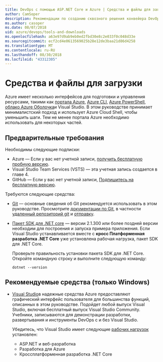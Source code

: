 ```yaml
---
title: DevOps с помощью ASP.NET Core и Azure | Средства и файлы для загрузки
author: CamSoper
description: Рекомендации по созданию сквозного решения конвейера DevOps для приложения ASP.NET Core, размещенного в Azure.
ms.author: casoper
ms.date: 08/07/2018
uid: azure/devops/tools-and-downloads
ms.openlocfilehash: a63e97d9ab9eb0ed2fbd30e8c2e033f0c048d33e
ms.sourcegitcommit: ecf2cd4e0613569025b28e12de3baa21d86d4258
ms.translationtype: MT
ms.contentlocale: ru-RU
ms.lasthandoff: 08/30/2018
ms.locfileid: "43312305"
---
```

# <a name="tools-and-downloads"></a>Средства и файлы для загрузки

Azure имеет несколько интерфейсов для подготовки и управления ресурсами, такими как [портала Azure](https://portal.azure.com), [Azure CLI](https://docs.microsoft.com/cli/azure/), [Azure PowerShell](https://docs.microsoft.com/powershell/azure/overview), [облако Azure Оболочка](https://shell.azure.com/bash)и Visual Studio. В этом руководстве принимает минималистский подход и использует Azure Cloud Shell, чтобы уменьшить шаги. Тем не менее портала Azure необходимо использовать для некоторых частей.

## <a name="prerequisites"></a>Предварительные требования

Необходимы следующие подписки:

* Azure &mdash; Если у вас нет учетной записи, [получить бесплатную пробную версию](https://azure.microsoft.com/free/).
* Visual Studio Team Services (VSTS) &mdash; эта учетная запись создается в главе 4.
* GitHub &mdash; Если у вас нет учетной записи, [Подпишитесь на бесплатную версию](https://github.com/join).

Требуются следующие средства:

* [Git](https://git-scm.com/downloads) &mdash; основные сведения об Git рекомендуется использовать в этом руководстве. Просмотрите [документации по Git](https://git-scm.com/doc), в частности [удаленный репозиторий git](https://git-scm.com/docs/git-remote) и [отправку](https://git-scm.com/docs/git-push).
* [Пакет SDK для .NET core](https://www.microsoft.com/net/download/) &mdash; версии 2.1.300 или более поздней версии необходим для построения и запуска примера приложения. Если Visual Studio устанавливается вместе с **кросс Платформенная разработка .NET Core** уже установлена рабочая нагрузка, пакет SDK для .NET Core.

    Проверьте правильность установки пакета SDK для .NET Core. Откройте командную строку и выполните следующую команду:

    ```console
    dotnet --version
    ```

## <a name="recommended-tools-windows-only"></a>Рекомендуемые средства (только Windows)

* [Visual Studio](https://www.visualstudio.com/)в надежные средства Azure предоставляют графический интерфейс пользователя для большинства функций, описанных в этом руководстве. Подойдет любой выпуск Visual Studio, включая бесплатный выпуск Visual Studio Community. Учебники, записываются для демонстрации разработки, развертывания и инструменты DevOps с и без Visual Studio.

  Убедитесь, что Visual Studio имеет следующие [рабочих нагрузок](https://docs.microsoft.com/visualstudio/install/modify-visual-studio) установлен:

  * ASP.NET и веб-разработка
  * Разработка для Azure
  * Кроссплатформенная разработка .NET Core
